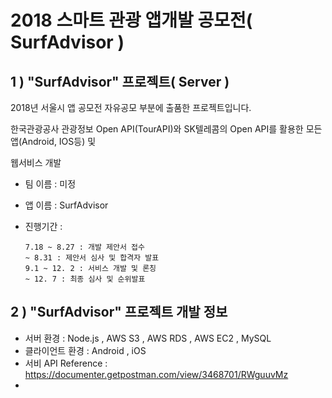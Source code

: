 # 2018 스마트 관광 앱개발 공모전( SurfAdvisor )

## 1 ) "SurfAdvisor" 프로젝트( Server )

2018년 서울시 앱 공모전 자유공모 부분에 출품한 프로젝트입니다.

한국관광공사 관광정보 Open API(TourAPI)와 SK텔레콤의 Open API를 활용한 모든 앱(Android, IOS등) 및

웹서비스 개발

- 팀 이름 : 미정

- 앱 이름 : SurfAdvisor

- 진행기간 : 

  ```
  7.18 ~ 8.27 : 개발 제안서 접수
  ~ 8.31 : 제안서 심사 및 합격자 발표
  9.1 ~ 12. 2 : 서비스 개발 및 론칭
  ~ 12. 7 : 최종 심사 및 순위발표
  ```

## 2 ) "SurfAdvisor" 프로젝트 개발 정보

- 서버 환경 : Node.js , AWS S3 , AWS RDS , AWS EC2 , MySQL
- 클라이언트 환경 : Android , iOS
- 서비 API Reference : https://documenter.getpostman.com/view/3468701/RWguuvMz
- 